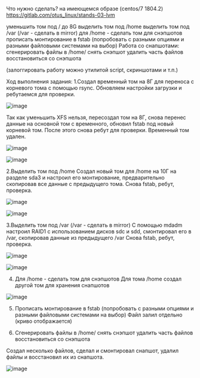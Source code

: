 Что нужно сделать?
на имеющемся образе (centos/7 1804.2)
https://gitlab.com/otus_linux/stands-03-lvm


уменьшить том под / до 8G
выделить том под /home
выделить том под /var (/var - сделать в mirror)
для /home - сделать том для снэпшотов
прописать монтирование в fstab (попробовать с разными опциями и разными файловыми системами на выбор)
Работа со снапшотами:
сгенерировать файлы в /home/
снять снэпшот
удалить часть файлов
восстановиться со снэпшота

(залоггировать работу можно утилитой script, скриншотами и т.п.)


Ход выполнения задания:
1.Создал временный том на 8Г для переноса с корневого тома с помощью rsync.
Обновляем настройки загрузки и ребутаемся для проверки.

![image](https://github.com/user-attachments/assets/c75d4b38-a7f8-46dc-9738-058da88c4181)

Так как уменьшить XFS нельзя, пересоздал том на 8Г, снова перенес данные на основной том с временного, обновил fstab под новый корневой том.
После этого снова ребут для проверки. Временный том удален.

![image](https://github.com/user-attachments/assets/f87213f6-284e-4cdb-abab-688e44407d24)

![image](https://github.com/user-attachments/assets/d0a27186-458f-440b-835b-120b12ed4e05)

2.Выделить том под /home
Создал новый том для /home на 10Г на разделе sda3 и настроил его монтирование, предварительно скопировав все данные с предыдущего тома. Снова fstab, ребут, проверка.

![image](https://github.com/user-attachments/assets/2ddbc175-d05a-46dd-933b-6ff71f755e72)

![image](https://github.com/user-attachments/assets/bc849bc7-9acd-4d6d-a066-7f7ae172931d)

3.Выделить том под /var (/var - сделать в mirror)
С помощью mdadm настроил RAID1 с использованием дисков sdc и sdd, смонтировал его в /var, скопировав данные из предыдущего /var Снова fstab, ребут, проверка.

![image](https://github.com/user-attachments/assets/ce1d0415-b353-45ce-b9b3-2faac764d988)

![image](https://github.com/user-attachments/assets/d0db0318-ec30-4b50-bb35-83646a476c94)


4. Для /home - сделать том для снэпшотов
Для тома /home создал другой том для хранения снапшотов

![image](https://github.com/user-attachments/assets/de28a278-b67c-416f-bced-939fa458a348)

5. Прописать монтирование в fstab (попробовать с разными опциями и разными файловыми системами на выбор)
   Файл залил отдельно (криво отображается)

6. Сгенерировать файлы в /home/
снять снэпшот
удалить часть файлов
восстановиться со снэпшота

Создал несколько файлов, сделал и смонтировал снапшот, удалил файлы и восстановил их из снапшота.

![image](https://github.com/user-attachments/assets/a8018c01-18fd-4cdc-84df-58efc60eabc7)



